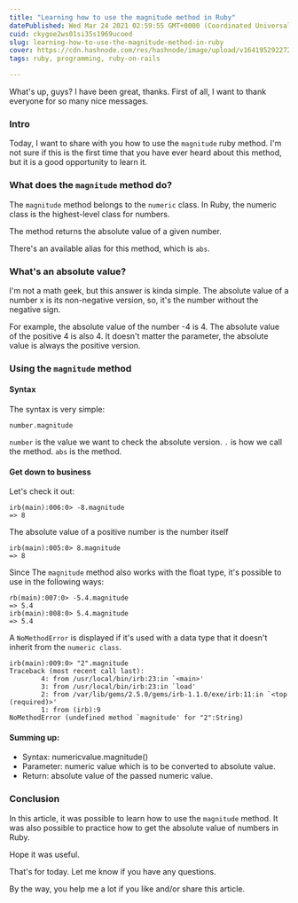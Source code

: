 ```yaml
---
title: "Learning how to use the magnitude method in Ruby"
datePublished: Wed Mar 24 2021 02:59:55 GMT+0000 (Coordinated Universal Time)
cuid: ckygoe2ws01si35s1969ucoed
slug: learning-how-to-use-the-magnitude-method-in-ruby
cover: https://cdn.hashnode.com/res/hashnode/image/upload/v1641952922724/xfrihtw9V.png
tags: ruby, programming, ruby-on-rails

---
```


What's up, guys? 
I have been great, thanks.
First of all, I want to thank everyone for so many nice messages.

### Intro
Today, I want to share with you how to use the `magnitude` ruby method. I'm not sure if this is the first time that you have ever heard about this method, but it is a good opportunity to learn it.

### What does the `magnitude` method do?
The `magnitude` method belongs to the `numeric` class. In Ruby, the numeric class is the highest-level class for numbers. 

The method returns the absolute value of a given number.

There's an available alias for this method, which is `abs`.

### What's an absolute value?
I'm not a math geek, but this answer is kinda simple. The absolute value of a number x is its non-negative version, so, it's the number without the negative sign.

For example, the absolute value of the number -4 is 4. The absolute value of the positive 4 is also 4. It doesn't matter the parameter, the absolute value is always the positive version.

### Using the `magnitude` method
#### Syntax
The syntax is very simple:
``` 
number.magnitude
``` 
`number` is the value we want to check the absolute version.
`.` is how we call the method.
`abs` is the method.

#### Get down to business
Let's check it out:
```
irb(main):006:0> -8.magnitude
=> 8
```
The absolute value of a positive number is the number itself
```
irb(main):005:0> 8.magnitude
=> 8
```

Since The `magnitude` method also works with the float type, it's possible to use in the following ways:
```
rb(main):007:0> -5.4.magnitude
=> 5.4
irb(main):008:0> 5.4.magnitude
=> 5.4
```

A `NoMethodError` is displayed if it's used with a data type that it doesn't inherit from the `numeric class`.
```
irb(main):009:0> "2".magnitude
Traceback (most recent call last):
        4: from /usr/local/bin/irb:23:in `<main>'
        3: from /usr/local/bin/irb:23:in `load'
        2: from /var/lib/gems/2.5.0/gems/irb-1.1.0/exe/irb:11:in `<top (required)>'
        1: from (irb):9
NoMethodError (undefined method `magnitude' for "2":String)
``` 

#### Summing up:
- Syntax: numericvalue.magnitude()
- Parameter: numeric value which is to be converted to absolute value.
- Return: absolute value of the passed numeric value.

### Conclusion
In this article, it was possible to learn how to use the `magnitude` method. It was also possible to practice how to get the absolute value of numbers in Ruby.

Hope it was useful.

That's for today. Let me know if you have any questions.

By the way, you help me a lot if you like and/or share this article.